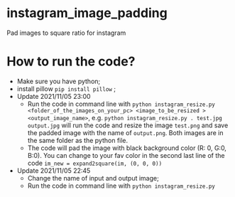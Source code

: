 # instagram_image_padding
Pad images to square ratio for instagram

# How to run the code?
- Make sure you have python;
- install pillow `pip install pillow` ;
- Update 2021/11/05 23:00
  - Run the code in command line with `python instagram_resize.py <folder_of_the_images_on_your_pc> <image_to_be_resized > <output_image_name>`, e.g. `python instagram_resize.py . test.jpg output.jpg` will run the code and resize the image `test.png` and save the padded image with the name of `output.png`. Both images are in the same folder as the python file.
  - The code will pad the image with black background color (R: 0, G:0, B:0). You can change to your fav color in the second last line of the code `im_new = expand2square(im, (0, 0, 0))` 
- Update 2021/11/05 22:45
  - Change the name of input and output image;
  - Run the code in command line with `python instagram_resize.py`

